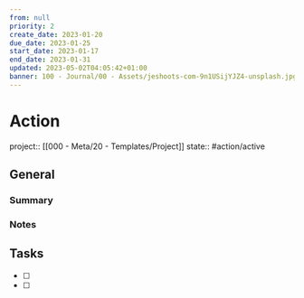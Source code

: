 ```yaml
---
from: null
priority: 2
create_date: 2023-01-20
due_date: 2023-01-25
start_date: 2023-01-17
end_date: 2023-01-31
updated: 2023-05-02T04:05:42+01:00
banner: 100 - Journal/00 - Assets/jeshoots-com-9n1USijYJZ4-unsplash.jpg
---
```

# Action

project:: [[000 - Meta/20 - Templates/Project]]
state:: #action/active

## General

<!-- 
	Valid state values:
		#action/active 
		#action/waiting
		#action/maybe
		#action/done'
		#action/canceled
		#action/archived
-->

### Summary

<!-- What is this action to achieve in the context of the over-all project? -->

### Notes

<!-- Any notes needed for this action, and/or describing progress that isn't specifically a task -->

## Tasks

- [ ] <!-- Task 1 ... -->
- [ ] <!-- Task 2 ... -->